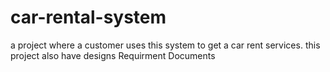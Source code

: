 # car-rental-system
a project where a customer uses this system to get a car rent services.
this project also have designs Requirment Documents
